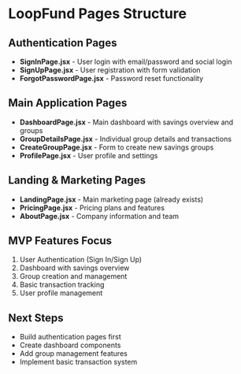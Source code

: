 # LoopFund Pages Structure

## Authentication Pages
- **SignInPage.jsx** - User login with email/password and social login
- **SignUpPage.jsx** - User registration with form validation
- **ForgotPasswordPage.jsx** - Password reset functionality

## Main Application Pages
- **DashboardPage.jsx** - Main dashboard with savings overview and groups
- **GroupDetailsPage.jsx** - Individual group details and transactions
- **CreateGroupPage.jsx** - Form to create new savings groups
- **ProfilePage.jsx** - User profile and settings

## Landing & Marketing Pages
- **LandingPage.jsx** - Main marketing page (already exists)
- **PricingPage.jsx** - Pricing plans and features
- **AboutPage.jsx** - Company information and team

## MVP Features Focus
1. User Authentication (Sign In/Sign Up)
2. Dashboard with savings overview
3. Group creation and management
4. Basic transaction tracking
5. User profile management

## Next Steps
- Build authentication pages first
- Create dashboard components
- Add group management features
- Implement basic transaction system 
